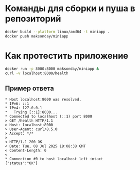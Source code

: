 # Команды для сборки и пуша в репозиторий #

```bash
docker build --platform linux/amd64 -t miniapp .
docker push maksonday/miniapp
```

# Как протестить приложение #

```bash
docker run -p 8000:8000 maksonday/miniapp &
curl -v localhost:8000/health
```

## Пример ответа ##
```
* Host localhost:8000 was resolved.
* IPv6: ::1
* IPv4: 127.0.0.1
*   Trying [::1]:8000...
* Connected to localhost (::1) port 8000
> GET /health HTTP/1.1
> Host: localhost:8000
> User-Agent: curl/8.5.0
> Accept: */*
> 
< HTTP/1.1 200 OK
< Date: Tue, 08 Jul 2025 18:08:38 GMT
< Content-Length: 0
< 
* Connection #0 to host localhost left intact
{"status":"OK"}
```
